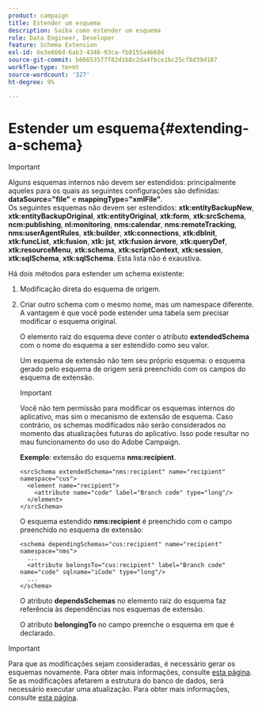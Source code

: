 ```yaml
---
product: campaign
title: Estender um esquema
description: Saiba como estender um esquema
role: Data Engineer, Developer
feature: Schema Extension
exl-id: 6e3e666d-6ab3-4346-93ca-fb0155a4660d
source-git-commit: b666535f7f82d1b8c2da4fbce1bc25cf8d39d187
workflow-type: tm+mt
source-wordcount: '327'
ht-degree: 9%

---
```


# Estender um esquema{#extending-a-schema}

>[!IMPORTANT]
>
>Alguns esquemas internos não devem ser estendidos: principalmente aqueles para os quais as seguintes configurações são definidas:\
>**dataSource=&quot;file&quot;** e **mappingType=&quot;xmlFile&quot;**.\
>Os seguintes esquemas não devem ser estendidos: **xtk:entityBackupNew**, **xtk:entityBackupOriginal**, **xtk:entityOriginal**, **xtk:form**, **xtk:srcSchema**, **ncm:publishing**, **nl:monitoring**, **nms:calendar**, **nms:remoteTracking**, **nms:userAgentRules**, **xtk:builder**, **xtk:connections**, **xtk:dbInit**, **xtk:funcList**, **xtk:fusion**, **xtk: jst**, **xtk:fusion árvore**, **xtk:queryDef**, **xtk:resourceMenu**, **xtk:schema**, **xtk:scriptContext**, **xtk:session**, **xtk:sqlSchema**, **xtk:sqlSchema**.
>Esta lista não é exaustiva.

Há dois métodos para estender um schema existente:

1. Modificação direta do esquema de origem.
1. Criar outro schema com o mesmo nome, mas um namespace diferente. A vantagem é que você pode estender uma tabela sem precisar modificar o esquema original.

   O elemento raiz do esquema deve conter o atributo **extendedSchema** com o nome do esquema a ser estendido como seu valor.

   Um esquema de extensão não tem seu próprio esquema: o esquema gerado pelo esquema de origem será preenchido com os campos do esquema de extensão.

   >[!IMPORTANT]
   >
   >Você não tem permissão para modificar os esquemas internos do aplicativo, mas sim o mecanismo de extensão de esquema. Caso contrário, os schemas modificados não serão considerados no momento das atualizações futuras do aplicativo. Isso pode resultar no mau funcionamento do uso do Adobe Campaign.

   **Exemplo**: extensão do esquema **nms:recipient**.

   ```
   <srcSchema extendedSchema="nms:recipient" name="recipient" namespace="cus">
     <element name="recipient">
       <attribute name="code" label="Branch code" type="long"/>
     </element>
   </srcSchema>
   ```

   O esquema estendido **nms:recipient** é preenchido com o campo preenchido no esquema de extensão:

   ```
   <schema dependingSchemas="cus:recipient" name="recipient" namespace="nms">
     ...
     <attribute belongsTo="cus:recipient" label="Branch code" name="code" sqlname="iCode" type="long"/>
     ...
   </schema>
   ```

   O atributo **dependsSchemas** no elemento raiz do esquema faz referência às dependências nos esquemas de extensão.

   O atributo **belongingTo** no campo preenche o esquema em que é declarado.

>[!IMPORTANT]
>
>Para que as modificações sejam consideradas, é necessário gerar os esquemas novamente. Para obter mais informações, consulte [esta página](../../configuration/using/regenerating-schemas.md).\
>Se as modificações afetarem a estrutura do banco de dados, será necessário executar uma atualização. Para obter mais informações, consulte [esta página](../../configuration/using/updating-the-database-structure.md).
